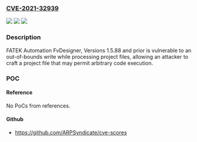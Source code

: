 ### [CVE-2021-32939](https://cve.mitre.org/cgi-bin/cvename.cgi?name=CVE-2021-32939)
![](https://img.shields.io/static/v1?label=Product&message=FATEK%20Automation%20FvDesigner&color=blue)
![](https://img.shields.io/static/v1?label=Version&message=FvDesigner%2C%20Versions%201.5.88%20and%20prior%20&color=brightgreen)
![](https://img.shields.io/static/v1?label=Vulnerability&message=OUT-OF-BOUNDS%20WRITE%20CWE-787&color=brightgreen)

### Description

FATEK Automation FvDesigner, Versions 1.5.88 and prior is vulnerable to an out-of-bounds write while processing project files, allowing an attacker to craft a project file that may permit arbitrary code execution.

### POC

#### Reference
No PoCs from references.

#### Github
- https://github.com/ARPSyndicate/cve-scores

